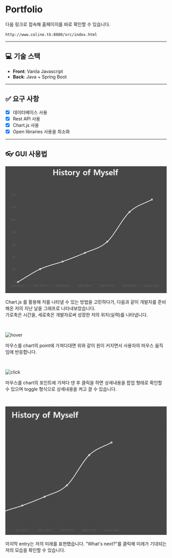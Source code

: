 # Portfolio

다음 링크로 접속해 홈페이지를 바로 확인할 수 있습니다.

```
http://www.coline.tk:8080/src/index.html
```

---

## 💻 기술 스택

- **Front**: Vanila Javascript
- **Back**: Java + Spring Boot

---

## ✅ 요구 사항

- [x] 데이터베이스 사용
- [x] Rest API 사용
- [x] Chart.js 사용
- [x] Open libraries 사용을 최소화

---

## 👓 GUI 사용법

![home](./img/home.png)

Chart.js 를 활용해 저를 나타낼 수 있는 방법을 고민하다가, 다음과 같이 개발자를 준비해온 저의 지난 날을 그래프로 나타내보았습니다.  
 가로축은 시간을, 세로축은 개발자로써 성장한 저의 위치(실력)를 나타냅니다.

<br/>

![hover](./img/hover.gif)

마우스를 chart의 point에 가져다대면 위와 같이 원이 커지면서 사용자의 마우스 움직임에 반응합니다.

<br/>

![click](./img/click.gif)

마우스를 chart의 포인트에 가져다 댄 후 클릭을 하면 상세내용을 팝업 형태로 확인할 수 있으며 toggle 형식으로 상세내용을 켜고 끌 수 있습니다.

<br/>   
   
![future](./img/future.gif)   
   
마지막 entry는 저의 미래를 표현했습니다. "What's next?"를 클릭해 미래가 기대되는 저의 모습을 확인할 수 있습니다.
